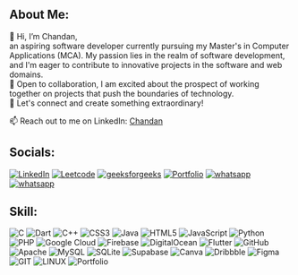 ## About Me:
👋 Hi, I’m Chandan,<br> an aspiring software developer currently pursuing my Master's in Computer Applications (MCA). My passion lies in the realm of software development, and I'm eager to contribute to innovative projects in the software and web domains.<br>💞️ Open to collaboration, I am excited about the prospect of working together on projects that push the boundaries of technology.<br>🌱 Let's connect and create something extraordinary!

📫 Reach out to me on LinkedIn: [Chandan](https://www.linkedin.com/in/chandan624/)


## Socials:
[![LinkedIn](https://img.shields.io/badge/LinkedIn-%2300599C.svg?style=for-the-badge&logo=LinkedIn&logoColor=white)](https://linkedin.com/in/chandan624)
[![Leetcode](https://img.shields.io/badge/Leetcode-%2300599C.svg?style=for-the-badge&logo=Leetcode&logoColor=white)](https://leetcode.com/ChandanMahato/)
[![geeksforgeeks](https://img.shields.io/badge/geeksforgeeks-%2300599C.svg?style=for-the-badge&logo=geeksforgeeks&logoColor=white)](https://auth.geeksforgeeks.org/user/chandanmahato624)
[![Portfolio](https://img.shields.io/badge/Portfolio-%2300599C.svg?style=for-the-badge&logo=firefox&logoColor=white)](https://chandan.loogbyte.in/)
[![whatsapp](https://img.shields.io/badge/Gmail-%2300599C.svg?style=for-the-badge&logo=gmail&logoColor=white)](mailto:chandanmahato624@gmail.com)
[![whatsapp](https://img.shields.io/badge/whatsapp-%2300599C.svg?style=for-the-badge&logo=whatsapp&logoColor=white)](https://wa.me/918016219728)

## Skill:
![C](https://img.shields.io/badge/c-%2300599C.svg?style=for-the-badge&logo=c&logoColor=white) ![Dart](https://img.shields.io/badge/dart-%230175C2.svg?style=for-the-badge&logo=dart&logoColor=white) ![C++](https://img.shields.io/badge/c++-%2300599C.svg?style=for-the-badge&logo=c%2B%2B&logoColor=white) ![CSS3](https://img.shields.io/badge/css3-%231572B6.svg?style=for-the-badge&logo=css3&logoColor=white) ![Java](https://img.shields.io/badge/java-%23ED8B00.svg?style=for-the-badge&logo=java&logoColor=white) ![HTML5](https://img.shields.io/badge/html5-%23E34F26.svg?style=for-the-badge&logo=html5&logoColor=white) ![JavaScript](https://img.shields.io/badge/javascript-%23323330.svg?style=for-the-badge&logo=javascript&logoColor=%23F7DF1E) ![Python](https://img.shields.io/badge/python-3670A0?style=for-the-badge&logo=python&logoColor=ffdd54) ![PHP](https://img.shields.io/badge/php-%23777BB4.svg?style=for-the-badge&logo=php&logoColor=white) ![Google Cloud](https://img.shields.io/badge/Google%20Cloud-%234285F4.svg?style=for-the-badge&logo=google-cloud&logoColor=white) ![Firebase](https://img.shields.io/badge/firebase-%23039BE5.svg?style=for-the-badge&logo=firebase) ![DigitalOcean](https://img.shields.io/badge/DigitalOcean-%230167ff.svg?style=for-the-badge&logo=digitalOcean&logoColor=white) ![Flutter](https://img.shields.io/badge/Flutter-%2302569B.svg?style=for-the-badge&logo=Flutter&logoColor=white) ![GitHub](https://img.shields.io/badge/GitHub-%23121011.svg?style=for-the-badge&logo=github&logoColor=white) ![Apache](https://img.shields.io/badge/apache-%23D42029.svg?style=for-the-badge&logo=apache&logoColor=white) ![MySQL](https://img.shields.io/badge/mysql-%2300f.svg?style=for-the-badge&logo=mysql&logoColor=white) ![SQLite](https://img.shields.io/badge/sqlite-%2307405e.svg?style=for-the-badge&logo=sqlite&logoColor=white) 	![Supabase](https://img.shields.io/badge/Supabase-3ECF8E?style=for-the-badge&logo=supabase&logoColor=white) ![Canva](https://img.shields.io/badge/Canva-%2300C4CC.svg?style=for-the-badge&logo=Canva&logoColor=white) ![Dribbble](https://img.shields.io/badge/Dribbble-EA4C89?style=for-the-badge&logo=dribbble&logoColor=white) 	![Figma](https://img.shields.io/badge/figma-%23F24E1E.svg?style=for-the-badge&logo=figma&logoColor=white) ![GIT](https://img.shields.io/badge/Git-fc6d26?style=for-the-badge&logo=git&logoColor=white) ![LINUX](https://img.shields.io/badge/Linux-FCC624?style=for-the-badge&logo=linux&logoColor=black) ![Portfolio](https://img.shields.io/badge/Portfolio-%23000000.svg?style=for-the-badge&logo=firefox&logoColor=#FF7139)
<!-- Proudly created with GPRM ( https://gprm.itsvg.in ) -->
